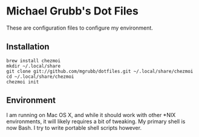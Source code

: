 Michael Grubb's Dot Files
=========================

These are configuration files to configure my environment.

Installation
------------

    brew install chezmoi
    mkdir ~/.local/share
    git clone git://github.com/mgrubb/dotfiles.git ~/.local/share/chezmoi
    cd ~/.local/share/chezmoi
    chezmoi init

Environment
-----------

I am running on Mac OS X, and while it should work with other *NIX environments, it will likely
requires a bit of tweaking. My primary shell is now Bash.  I try to write portable shell
scripts however.

